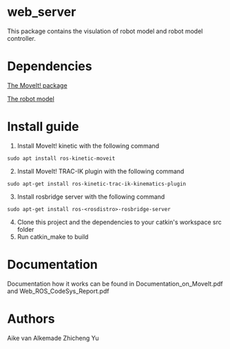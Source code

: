
web_server
=====================================================================

This package contains the visulation of robot model and robot model controller.

Dependencies
=====================================================================
[The MoveIt! package](https://github.com/fontyssmartwrist/moveit_smart_wrist)

[The robot model](https://github.com/fontyssmartwrist/sw_v3_description)

Install guide
=====================================================================
   1) Install MoveIt! kinetic with the following command

	sudo apt install ros-kinetic-moveit

   2) Install MoveIt! TRAC-IK plugin with the following command

	sudo apt-get install ros-kinetic-trac-ik-kinematics-plugin
   
   3) Install rosbridge server with the following command
   
    sudo apt-get install ros-<rosdistro>-rosbridge-server
   
   4) Clone this project and the dependencies to your catkin's workspace src folder
   5) Run catkin_make to build 
    
Documentation
=====================================================================
Documentation how it works can be found in Documentation_on_MoveIt.pdf and Web_ROS_CodeSys_Report.pdf

Authors
=====================================================================
Aike van Alkemade
Zhicheng Yu
